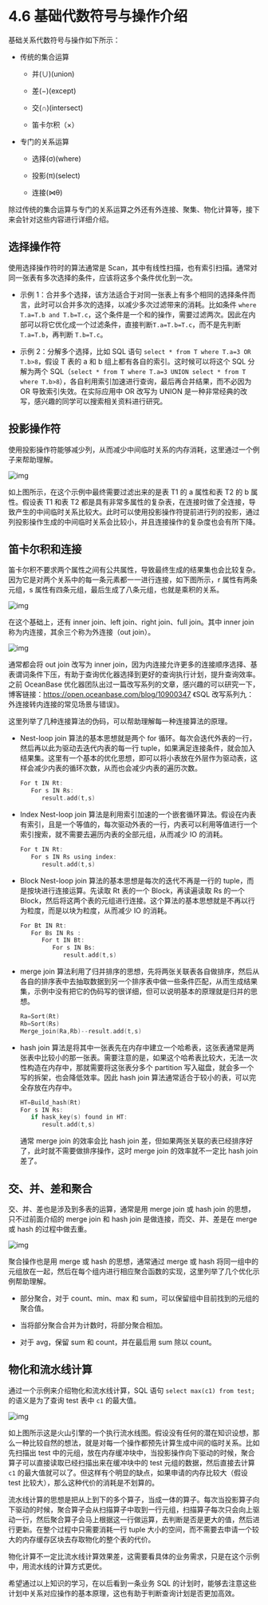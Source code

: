 # 4.6 基础代数符号与操作介绍

基础关系代数符号与操作如下所示：

- 传统的集合运算

  - 并(∪)(union)

  - 差(−)(except)

  - 交(∩)(intersect)

  - 笛卡尔积（×）

- 专门的关系运算

  - 选择(σ)(where)

  - 投影(π)(select)

  - 连接(⋈θ)

除过传统的集合运算与专门的关系运算之外还有外连接、聚集、物化计算等，接下来会针对这些内容进行详细介绍。

## 选择操作符

使用选择操作符时的算法通常是 Scan，其中有线性扫描，也有索引扫描。通常对同一张表有多次选择的条件，应该将这多个条件优化到一次。

- 示例 1：合并多个选择，该方法适合于对同一张表上有多个相同的选择条件而言，此时可以合并多次的选择，以减少多次过滤带来的消耗。比如条件 `where T.a=T.b and T.b=T.c`，这个条件是一个和的操作，需要过滤两次。因此在内部可以将它优化成一个过滤条件，直接判断`T.a=T.b=T.c`，而不是先判断 `T.a=T.b`，再判断 `T.b=T.c`。

- 示例 2：分解多个选择，比如 SQL 语句 `select * from T where T.a=3 OR T.b>8`，假设 T 表的 a 和 b 组上都有各自的索引。这时候可以将这个 SQL 分解为两个 SQL（`select * from T where T.a=3 UNION select * from T where T.b>8`），各自利用索引加速进行查询，最后再合并结果，而不必因为 OR 导致索引失效。在实际应用中 OR 改写为 UNION 是一种非常经典的改写，感兴趣的同学可以搜索相关资料进行研究。

## 投影操作符

使用投影操作符能够减少列，从而减少中间临时关系的内存消耗，这里通过一个例子来帮助理解。

![img](https://obbusiness-private.oss-cn-shanghai.aliyuncs.com/doc/img/kernel-quickstart/V1.0.0/zh-CN/4.sql-engine/8.algebraic-symbols-operate-01.png)

如上图所示，在这个示例中最终需要过滤出来的是表 T1 的 a 属性和表 T2 的 b 属性。假设表 T1 和表 T2 都是具有非常多属性的复杂表，在连接时做了全连接，导致产生的中间临时关系比较大。此时可以使用投影操作符提前进行列的投影，通过列投影操作生成的中间临时关系会比较小，并且连接操作的复杂度也会有所下降。

## 笛卡尔积和连接

笛卡尔积不要求两个属性之间有公共属性，导致最终生成的结果集也会比较复杂。因为它是对两个关系中的每一条元素都一一进行连接，如下图所示，r 属性有两条元组，s 属性有四条元组，最后生成了八条元组，也就是乘积的关系。

![img](https://obbusiness-private.oss-cn-shanghai.aliyuncs.com/doc/img/kernel-quickstart/V1.0.0/zh-CN/4.sql-engine/8.algebraic-symbols-operate-02.png)

在这个基础上，还有 inner join、left join、right join、full join。其中 inner join 称为内连接，其余三个称为外连接（out join）。

![img](https://obbusiness-private.oss-cn-shanghai.aliyuncs.com/doc/img/kernel-quickstart/V1.0.0/zh-CN/4.sql-engine/8.algebraic-symbols-operate-03.png)

通常都会将 out join 改写为 inner join，因为内连接允许更多的连接顺序选择、基表谓词条件下压，有助于查询优化器选择到更好的查询执行计划，提升查询效率。之前 OceanBase 优化器团队出过一篇改写系列的文章，感兴趣的可以研究一下，博客链接：<https://open.oceanbase.com/blog/10900347> 《SQL 改写系列九：外连接转内连接的常见场景与错误》。

这里列举了几种连接算法的伪码，可以帮助理解每一种连接算法的原理。

- Nest-loop join 算法的基本思想就是两个 for 循环。每次会迭代外表的一行，然后再以此为驱动去迭代内表的每一行 tuple，如果满足连接条件，就会加入结果集。这里有一个基本的优化思想，即可以将小表放在外层作为驱动表，这样会减少内表的循环次数，从而也会减少内表的遍历次数。

  ```c
  For t IN Rt:
     For s IN Rs:
        result.add(t,s)
  ```

- Index Nest-loop join 算法是利用索引加速的一个嵌套循环算法。假设在内表有索引，且是一个等值的，每次驱动外表的一行，内表可以利用等值进行一个索引搜索，就不需要去遍历内表的全部元组，从而减少 IO 的消耗。

  ```c
  For t IN Rt:
     For s IN Rs using index:
        result.add(t,s)
  ```

- Block Nest-loop join 算法的基本思想是每次的迭代不再是一行的 tuple，而是按块进行连接运算。先读取 Rt 表的一个 Block，再读遍读取 Rs 的一个 Block，然后将这两个表的元组进行连接。这个算法的基本思想就是不再以行为粒度，而是以块为粒度，从而减少 IO 的消耗。

  ```c
  For Bt IN Rt:
     For Bs IN Rs :
        For t IN Bt:
           For s IN Bs:
              result.add(t,s)
  ```

- merge join 算法利用了归并排序的思想，先将两张关联表各自做排序，然后从各自的排序表中去抽取数据到另一个排序表中做一些条件匹配，从而生成结果集，示例中没有把它的伪码写的很详细，但可以说明基本的原理就是归并的思想。

  ```c
  Ra=Sort(Rt)
  Rb=Sort(Rs)
  Merge_join(Ra,Rb)--result.add(t,s)
  ```

- hash join 算法是将其中一张表先在内存中建立一个哈希表，这张表通常是两张表中比较小的那一张表。需要注意的是，如果这个哈希表比较大，无法一次性构造在内存中，那就需要将这张表分多个 partition 写入磁盘，就会多一个写的拆架，也会降低效率。因此 hash join 算法通常适合于较小的表，可以完全存放在内存中。

  ```c
  HT=Build_hash(Rt)
  For s IN Rs:
     if hask_key(s) found in HT:
        result.add(t,s)
  ```

  通常 merge join 的效率会比 hash join 差，但如果两张关联的表已经排序好了，此时就不需要做排序操作，这时 merge join 的效率就不一定比 hash join 差了。

## 交、并、差和聚合

交、并、差也是涉及到多表的运算，通常是用 merge join 或 hash join 的思想，只不过前面介绍的 merge join 和 hash join 是做连接，而交、并、差是在 merge 或 hash 的过程中做去重。

![img](https://obbusiness-private.oss-cn-shanghai.aliyuncs.com/doc/img/kernel-quickstart/V1.0.0/zh-CN/4.sql-engine/8.algebraic-symbols-operate-04.png)

聚合操作也是用 merge 或 hash 的思想，通常通过 merge 或 hash 将同一组中的元组放在一起，然后在每个组内进行相应聚合函数的实现，这里列举了几个优化示例帮助理解。

- 部分聚合，对于 count、min、max 和 sum，可以保留组中目前找到的元组的聚合值。

- 当将部分聚合合并为计数时，将部分聚合相加。

- 对于 avg，保留 sum 和 count，并在最后用 sum 除以 count。

## 物化和流水线计算

通过一个示例来介绍物化和流水线计算，SQL 语句 `select max(c1) from test;` 的语义是为了查询 test 表中 `c1` 的最大值。

![img](https://obbusiness-private.oss-cn-shanghai.aliyuncs.com/doc/img/kernel-quickstart/V1.0.0/zh-CN/4.sql-engine/8.algebraic-symbols-operate-05.png)

如上图所示这是火山引擎的一个执行流水线图。假设没有任何的潜在知识设想，那么一种比较自然的想法，就是对每一个操作都预先计算生成中间的临时关系。比如先扫描出 test 中的元组，放在内存缓冲块中，当投影操作向下驱动的时候，聚合算子可以直接读取已经扫描出来在缓冲块中的 test 元组的数据，然后直接去计算 `c1` 的最大值就可以了。但这样有个明显的缺点，如果申请的内存比较大（假设 test 比较大），那么这种代价的消耗是不划算的。

流水线计算的思想是把从上到下的多个算子，当成一体的算子。每次当投影算子向下驱动的时候，聚合算子会从扫描算子中取到一行元组，扫描算子每次只会向上驱动一行，然后聚合算子会马上根据这一行做运算，去判断是否是更大的值，然后进行更新。在整个过程中只需要消耗一行 tuple 大小的空间，而不需要去申请一个较大的内存缓存区块去存取物化的整个表的代价。

物化计算不一定比流水线计算效果差，这需要看具体的业务需求，只是在这个示例中，用流水线的计算方式更优。

希望通过以上知识的学习，在以后看到一条业务 SQL 的计划时，能够去注意这些计划中关系对应操作的基本原理，这也有助于判断查询计划是否更加高效。

